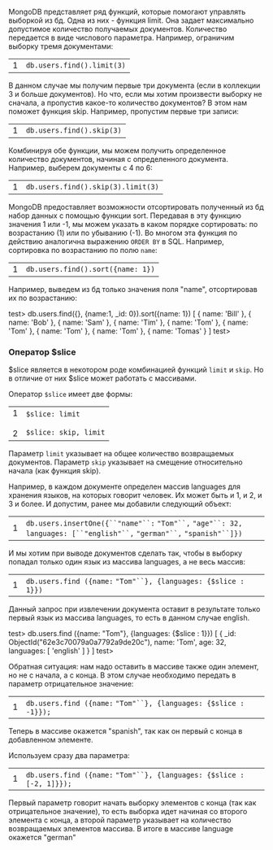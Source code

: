 MongoDB представляет ряд функций, которые помогают управлять выборкой из бд. Одна из них - функция limit. Она задает максимально допустимое количество получаемых документов. Количество передается в виде числового параметра. Например, ограничим выборку тремя документами:

|   |   |
|---|---|
|1|`db.users.find().limit(3)`|

В данном случае мы получим первые три документа (если в коллекции 3 и больше документов). Но что, если мы хотим произвести выборку не сначала, а пропустив какое-то количество документов? В этом нам поможет функция skip. Например, пропустим первые три записи:

|   |   |
|---|---|
|1|`db.users.find().skip(3)`|

Комбинируя обе функции, мы можем получить определенное количество документов, начиная с определенного документа. Например, выберем документы с 4 по 6:

|   |   |
|---|---|
|1|`db.users.find().skip(3).limit(3)`|

MongoDB предоставляет возможности отсортировать полученный из бд набор данных с помощью функции sort. Передавая в эту функцию значения 1 или -1, мы можем указать в каком порядке сортировать: по возрастанию (1) или по убыванию (-1). Во многом эта функция по действию аналогична выражению `ORDER BY` в SQL. Например, сортировка по возрастанию по полю `name`:

|   |   |
|---|---|
|1|`db.users.find().sort({name: 1})`|

Например, выведем из бд только значения поля "name", отсортировав их по возрастанию:

test> db.users.find({}, {name:1, _id: 0}).sort({name: 1})
[
  { name: 'Bill' },
  { name: 'Bob' },
  { name: 'Sam' },
  { name: 'Tim' },
  { name: 'Tom' },
  { name: 'Tom' },
  { name: 'Tom' },
  { name: 'Tom' },
  { name: 'Tomas' }
]
test>

### Оператор $slice

$slice является в некотором роде комбинацией функций `limit` и `skip`. Но в отличие от них $slice может работать с массивами.

Оператор `$slice` имеет две формы:

|   |   |
|---|---|
|1<br><br>2|`$slice: limit`<br><br>`$slice: skip, limit`|

Параметр `limit` указывает на общее количество возвращаемых документов. Параметр `skip` указывает на смещение относительно начала (как функция skip).

Например, в каждом документе определен массив languages для хранения языков, на которых говорит человек. Их может быть и 1, и 2, и 3 и более. И допустим, ранее мы добавили следующий объект:

|   |   |
|---|---|
|1|`db.users.insertOne({``"name"``:` `"Tom"``,` `"age"``: 32, languages: [``"english"``,` `"german"``,` `"spanish"``]})`|

И мы хотим при выводе документов сделать так, чтобы в выборку попадал только один язык из массива languages, а не весь массив:

|   |   |
|---|---|
|1|`db.users.find ({name:` `"Tom"``}, {languages: {$slice : 1}})`|

Данный запрос при извлечении документа оставит в результате только первый язык из массива languages, то есть в данном случае english.

test> db.users.find ({name: "Tom"}, {languages: {$slice : 1}})
[
  {
    _id: ObjectId("62e3c70079a0a7792a9de20c"),
    name: 'Tom',
    age: 32,
    languages: [ 'english' ]
  }
]
test>

Обратная ситуация: нам надо оставить в массиве также один элемент, но не с начала, а с конца. В этом случае необходимо передать в параметр отрицательное значение:

|   |   |
|---|---|
|1|`db.users.find ({name:` `"Tom"``}, {languages: {$slice : -1}});`|

Теперь в массиве окажется "spanish", так как он первый с конца в добавленном элементе.

Используем сразу два параметра:

|   |   |
|---|---|
|1|`db.users.find ({name:` `"Tom"``}, {languages: {$slice : [-2, 1]}});`|

Первый параметр говорит начать выборку элементов с конца (так как отрицательное значение), то есть выборка идет начиная со второго элемента с конца, а второй параметр указывает на количество возвращаемых элементов массива. В итоге в массиве language окажется "german"
